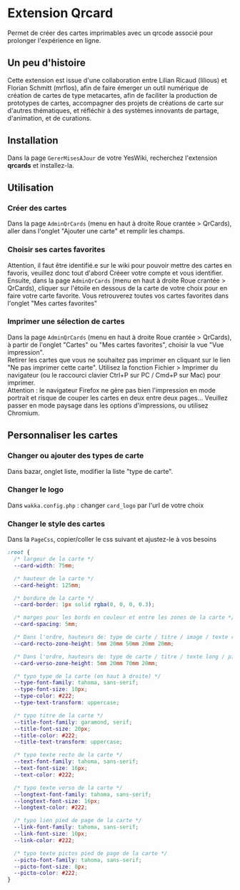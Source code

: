 # Extension Qrcard

Permet de créer des cartes imprimables avec un qrcode associé pour prolonger l'expérience en ligne.

## Un peu d'histoire

Cette extension est issue d'une collaboration entre Lilian Ricaud (lilious) et Florian Schmitt (mrflos), afin de faire émerger un outil numérique de création de cartes de type metacartes, afin de faciliter la production de prototypes de cartes, accompagner des projets de créations de carte sur d'autres thématiques, et réfléchir à des systèmes innovants de partage, d'animation, et de curations.

## Installation

Dans la page `GererMisesAJour` de votre YesWiki, recherchez l'extension **qrcards** et installez-la.

## Utilisation

### Créer des cartes

Dans la page `AdminQrCards` (menu en haut à droite Roue crantée > QrCards), aller dans l'onglet "Ajouter une carte" et remplir les champs.

### Choisir ses cartes favorites

Attention, il faut être identifié.e sur le wiki pour pouvoir mettre des cartes en favoris, veuillez donc tout d'abord Créeer votre compte et vous identifier.
Ensuite, dans la page `AdminQrCards` (menu en haut à droite Roue crantée > QrCards), cliquer sur l'étoile en dessous de la carte de votre choix pour en faire votre carte favorite.
Vous retrouverez toutes vos cartes favorites dans l'onglet "Mes cartes favorites"

### Imprimer une sélection de cartes

Dans la page `AdminQrCards` (menu en haut à droite Roue crantée > QrCards), à partir de l'onglet "Cartes" ou "Mes cartes favorites", choisir la vue "Vue impression".  
Retirer les cartes que vous ne souhaitez pas imprimer en cliquant sur le lien "Ne pas imprimer cette carte".
Utilisez la fonction Fichier > Imprimer du navigateur (ou le raccourci clavier Ctrl+P sur PC / Cmd+P sur Mac) pour imprimer.   
Attention : le navigateur Firefox ne gère pas bien l'impression en mode portrait et risque de couper les cartes en deux entre deux pages... Veuillez passer en mode paysage dans les options d'impressions, ou utilisez Chromium.

## Personnaliser les cartes

### Changer ou ajouter des types de carte

Dans bazar, onglet liste, modifier la liste "type de carte".

### Changer le logo

Dans `wakka.config.php` : changer `card_logo` par l'url de votre choix

### Changer le style des cartes

Dans la `PageCss`, copier/coller le css suivant et ajustez-le à vos besoins

```css
:root {
  /* largeur de la carte */
  --card-width: 75mm;

  /* hauteur de la carte */
  --card-height: 125mm;

  /* bordure de la carte */
  --card-border: 1px solid rgba(0, 0, 0, 0.3);

  /* marges pour les bords en couleur et entre les zones de la carte */
  --card-spacing: 5mm;

  /* Dans l'ordre, hauteurs de: type de carte / titre / image / texte résumé / pied de page (pictos, qrcode)*/
  --card-recto-zone-height: 5mm 20mm 50mm 20mm 20mm;

  /* Dans l'ordre, hauteurs de: type de carte / titre / texte long / pied de page (pictos, qrcode)*/
  --card-verso-zone-height: 5mm 20mm 70mm 20mm;

  /* typo type de la carte (en haut à droite) */
  --type-font-family: tahoma, sans-serif;
  --type-font-size: 10px;
  --type-color: #222;
  --type-text-transform: uppercase;

  /* typo titre de la carte */
  --title-font-family: garamond, serif;
  --title-font-size: 20px;
  --title-color: #222;
  --title-text-transform: uppercase;

  /* typo texte recto de la carte */
  --text-font-family: tahoma, sans-serif;
  --text-font-size: 16px;
  --text-color: #222;

  /* typo texte verso de la carte */
  --longtext-font-family: tahoma, sans-serif;
  --longtext-font-size: 16px;
  --longtext-color: #222;

  /* typo lien pied de page de la carte */
  --link-font-family: tahoma, sans-serif;
  --link-font-size: 10px;
  --link-color: #222;

  /* typo texte pictos pied de page de la carte */
  --picto-font-family: tahoma, sans-serif;
  --picto-font-size: 8px;
  --picto-color: #222;
}
```